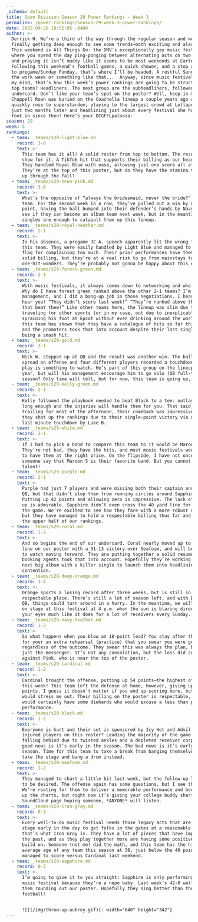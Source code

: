 ```yaml
---
_schema: default
title: Open Division Season 29 Power Rankings - Week 3
permalink: /power-rankings/season-29-week-3-power-rankings/
date: 2025-09-26 18:52:05 -0400
author: >-
  Derrick H. We’re a third of the way through the regular season and we’re
  finally getting deep enough to see some trends—both exciting and alarming.
  This weekend is All Things Go: the DMV’s exceptionally gay music festival
  where you spend the day ping-ponging between alternating acts on two stages
  and praying it isn’t muddy like it seems to be most weekends at Carter Barron.
  Following this weekend’s football games, a quick shower, and a stop at Shakers
  to pregame/Sunday Funday, that’s where I’ll be headed. A restful Sunday before
  the work week or something like that...  Anyway, since music festivals are on
  my mind, that’s how this week’s power rankings are going to be structured. The
  top teams? Headliners. The next group are the subheadliners, followed by the
  undercard. Don’t like your team’s spot on the poster? Well, keep in mind that
  Chappell Roan was buried on the Coachella lineup a couple years ago and
  quickly rose to superstardom, playing to the largest crowd at Lollapolooza
  just two months later and headlining just about every festival she has stepped
  foot in since then! Here’s your DCGFFLpalooza:
season: 29
week: 3
rankings:
  - team: _teams/s29-light-blue.md
    record: 3-0
    text: >-
      This team has it all! A solid roster from top to bottom. The resume to
      show for it. A TikTok hit that supports their billing as our headliner.
      They handled Royal Blue with ease, allowing just one score all afternoon.
      They’re at the top of this poster, but do they have the stamina to keep it
      up through the fall?
  - team: _teams/s29-neon-pink.md
    record: 3-0
    text: >-
      What’s the opposite of “always the bridesmaid, never the bride?” This
      team. For the second week in a row, they’ve pulled out a win by a single
      point, having the ball bumped into their defender’s hands by Navy. We’ll
      see if they can become an album team next week, but in the meantime, their
      singles are enough to catapult them up this lineup.
  - team: _teams/s29-royal-heather.md
    record: 2-1
    text: >-
      In his absence, a pregame JC A. speech apparently lit the wrong fire under
      this team. They were easily handled by Light Blue and managed to receive a
      flag for complaining too much. Their prior performances have them in a
      solid billing, but they’re at a real risk to go from mainstays to
      one-hit-wonders. They’re probably not gonna be happy about this either.
  - team: _teams/s29-forest-green.md
    record: 2-1
    text: >-
      With music festivals, it always comes down to networking and who you know.
      Why do I have forest green ranked above the other 2-1 teams? I’m their
      management, and I did a bang-up job in those negotiations. I hear you, I
      hear you! “They didn’t score last week!” “They’re ranked above the team
      that beat them!” Like other teams here, the lineup was slim due to folks
      traveling for other sports (or in my case, out due to inexplicably
      spraining his foot at Epcot without even drinking around the world!) But,
      this team has shown that they have a catalogue of hits so far this season,
      and the promoters took that into account despite their last single not
      being a smash hit.
  - team: _teams/s29-gold.md
    record: 2-1
    text: >-
      Nick W. stepped up at QB and the result was another win. The ball was
      spread on offense and four different players recorded a touchdown. Nick’s
      play is something to watch. He’s part of this group on the lineup this
      year, but will his management encourage him to go solo (QB full-time) next
      season? Only time will tell, but for now, this team is going up, up, up…
  - team: _teams/s29-kelly-green.md
    record: 2-1
    text: >-
      Kelly followed the playbook needed to beat Black to a tee: outlast them
      long enough and the injuries will handle them for you. That said, despite
      trailing for most of the afternoon, their comeback was impressive, and
      they shot up the rankings due to their single-point victory via a
      last-minute touchdown by Luke B.
  - team: _teams/s29-white.md
    record: 2-1
    text: >-
      If I had to pick a band to compare this team to it would be Maroon 5.
      They’re not bad, they have the hits, and most music festivals would love
      to have them at the right price. On the flipside, I have not once heard
      someone say that Maroon 5 is their favorite band. But you cannot deny the
      talent!
  - team: _teams/s29-purple.md
    record: 2-1
    text: >-
      Purple had just 7 players and were missing both their captain and starting
      QB, but that didn’t stop them from running circles around Sapphire.
      Putting up 42 points and allowing zero is impressive. The lack of letting
      up is admirable. Sapphire didn’t even cross the 40 yard line for most of
      the game. We’re excited to see how they fare with a more robust roster,
      but they have managed to hold a respectable billing thus far and round out
      the upper half of our rankings.
  - team: _teams/s29-coral.md
    record: 1-2
    text: >-
      And so begins the end of our undercard. Coral nearly moved up to the next
      line on our poster with a 31-13 victory over Seafoam, and will be a team
      to watch moving forward. They are putting together a solid resume, and the
      booking agents took that into account. Hopefully they’re working on that
      next big album with a killer single to launch them into headlining
      contention.
  - team: _teams/s29-deep-orange.md
    record: 1-2
    text: >-
      Orange sports a losing record after three weeks, but is still in a
      respectable place. There’s still a lot of season left, and with Ben H. at
      QB, things could turn around in a hurry. In the meantime, we will see you
      on stage at this festival at 4 p.m. when the sun is blaring directly into
      your eyes much like it does for a lot of receivers every Sunday..
  - team: _teams/s29-navy-heather.md
    record: 1-2
    text: >-
      So what happens when you blow an 18-point lead? You stay after the game
      for your an extra rehearsal (practice) that you swear you were going to do
      regardless of the outcome. They swear this was always the plan, but I’m
      just the messenger. It’s not any consolation, but the loss did come
      against Pink, who is near the top of the poster.
  - team: _teams/s29-cardinal.md
    record: 1-2
    text: >-
      Cardinal brought the offense, putting up 54 points—the highest of any team
      this week! This team left the defense at home, however, giving up 40
      points. I guess it doesn’t matter if you end up scoring more, but this
      would stress me out. Their billing on the poster is respectable, and they
      would certainly have some diehards who would excuse a less than perfect
      performance.
  - team: _teams/s29-black.md
    record: 1-2
    text: >-
      Everyone is hurt and their set is sponsored by Icy Hot and Advil. Six
      injured players on this roster? Leading the majority of the game but
      falling behind due to twisted ankles and a depleted receiver corps? The
      good news is it’s early in the season. The bad news is it’s early in the
      season. Time for this team to take a break from banging themselves up --
      take the stage and bang a drum instead.
  - team: _teams/s29-seafoam.md
    record: 1-2
    text: >-
      They managed to chart a little bit last week, but the follow-up left a bit
      to be desired. The offense again has some questions, but I see the vision.
      We’re rooting for them to deliver a memorable performance and bounce back
      up the charts, but right now it’s giving your college buddy sharing his
      SoundCloud page hoping someone, *ANYONE* will listen.
  - team: _teams/s29-iron-gray.md
    record: 0-3
    text: >-
      Every well-to-do music festival needs those legacy acts that are put on
      stage early in the day to get folks in the gates at a reasonable hour, and
      that’s what Iron Gray is. They have a lot of pieces that have impressed in
      the past, and as they play together more are having some positives to
      build on. Someone (not me) did the math, and this team has the highest
      average age of any team this season at 38, just below the 40 points they
      managed to score versus Cardinal last weekend.
  - team: _teams/s29-sapphire.md
    record: 0-3
    text: >-
      I’m going to give it to you straight: Sapphire is only performing at this
      music festival because they’re a nepo baby. Last week’s 42-0 walloping has
      them rounding out our poster. Hopefully they sing better than they play
      football!


      ![](/img/throw-up-aubrey.gif){: width="640" height="342"}
---
```

